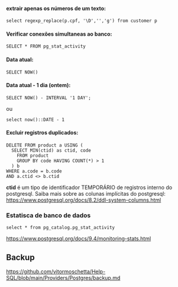 #### extrair apenas os números de um texto:
```
select regexp_replace(p.cpf, '\D','','g') from customer p 
```

#### Verificar conexões simultaneas ao banco:
```
SELECT * FROM pg_stat_activity
```

#### Data atual:
```
SELECT NOW()
```

#### Data atual - 1 dia (ontem):
```
SELECT NOW() - INTERVAL '1 DAY';
```
ou
```
select now()::DATE - 1
``` 

#### Excluir registros duplicados:
```
DELETE FROM product a USING (
  SELECT MIN(ctid) as ctid, code
    FROM product 
    GROUP BY code HAVING COUNT(*) > 1
  ) b
WHERE a.code = b.code 
AND a.ctid <> b.ctid
```

**ctid** é um tipo de identificador TEMPORÁRIO de registros interno do postgresql. Saiba mais sobre as colunas implícitas do postgresql:  
<https://www.postgresql.org/docs/8.2/ddl-system-columns.html>


### Estatisca de banco de dados
```
select * from pg_catalog.pg_stat_activity
```
https://www.postgresql.org/docs/9.4/monitoring-stats.html


## Backup 

https://github.com/vitormoschetta/Help-SQL/blob/main/Providers/Postgres/backup.md


